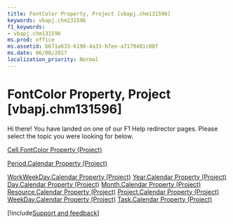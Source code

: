 ```yaml
---
title: FontColor Property, Project [vbapj.chm131596]
keywords: vbapj.chm131596
f1_keywords:
- vbapj.chm131596
ms.prod: office
ms.assetid: b671a633-6198-4a33-b7ee-a7179481c08f
ms.date: 06/08/2017
localization_priority: Normal
---
```



# FontColor Property, Project [vbapj.chm131596]

Hi there! You have landed on one of our F1 Help redirector pages. Please select the topic you were looking for below.

[Cell.FontColor Property (Project)](https://msdn.microsoft.com/library/02c03268-f945-1a27-28fd-025a7dcd6d48%28Office.15%29.aspx)

[Period.Calendar Property (Project)](https://msdn.microsoft.com/library/906ad2e8-e057-9a69-0184-06f298858b8a%28Office.15%29.aspx)

[WorkWeekDay.Calendar Property (Project)](https://msdn.microsoft.com/library/969e8ecd-f7cd-c87d-6d43-1b893841c5dc%28Office.15%29.aspx)
[Year.Calendar Property (Project)](https://msdn.microsoft.com/library/e96dbd75-3ca8-fe45-5e52-3f6f2bfaab0d%28Office.15%29.aspx)
[Day.Calendar Property (Project)](https://msdn.microsoft.com/library/9c7d31af-8b0c-cf54-dace-581b0f6ea92a%28Office.15%29.aspx)
[Month.Calendar Property (Project)](https://msdn.microsoft.com/library/115a6135-40de-149e-b52c-63dba348624a%28Office.15%29.aspx)
[Resource.Calendar Property (Project)](https://msdn.microsoft.com/library/93bf12ea-ba8e-3b98-cc28-7af5168b514f%28Office.15%29.aspx)
[Project.Calendar Property (Project)](https://msdn.microsoft.com/library/0496a31e-7469-57e0-7675-ac9c6677f992%28Office.15%29.aspx)
[WeekDay.Calendar Property (Project)](https://msdn.microsoft.com/library/2b61e964-9fba-c849-c5aa-dc25d535536a%28Office.15%29.aspx)
[Task.Calendar Property (Project)](https://msdn.microsoft.com/library/7a055ac5-6dde-e487-fff3-ed3b53f8eb25%28Office.15%29.aspx)

[!include[Support and feedback](~/includes/feedback-boilerplate.md)]